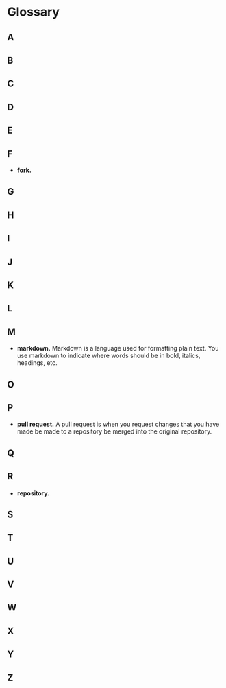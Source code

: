 # Glossary

## #

## A

## B

## C

## D

## E

## F
- **fork.**

## G

## H

## I

## J

## K

## L

## M
- **markdown.** Markdown is a language used for formatting plain text. You use markdown to indicate where words should be in bold, italics, headings, etc.

## O

## P
- **<a name="pullrequest"></a>pull request.** A pull request is when you request changes that you have made be made to a repository be merged into the original repository.

## Q

## R
- **repository.**

## S

## T

## U

## V

## W

## X

## Y

## Z
